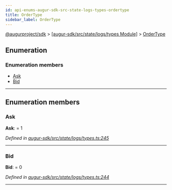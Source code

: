 ```yaml
---
id: api-enums-augur-sdk-src-state-logs-types-ordertype
title: OrderType
sidebar_label: OrderType
---
```


[@augurproject/sdk](api-readme.md) > [[augur-sdk/src/state/logs/types Module]](api-modules-augur-sdk-src-state-logs-types-module.md) > [OrderType](api-enums-augur-sdk-src-state-logs-types-ordertype.md)

## Enumeration

### Enumeration members

* [Ask](api-enums-augur-sdk-src-state-logs-types-ordertype.md#ask)
* [Bid](api-enums-augur-sdk-src-state-logs-types-ordertype.md#bid)

---

## Enumeration members

<a id="ask"></a>

###  Ask

**Ask**:  = 1

*Defined in [augur-sdk/src/state/logs/types.ts:245](https://github.com/AugurProject/augur/blob/0787bf1a23/packages/augur-sdk/src/state/logs/types.ts#L245)*

___
<a id="bid"></a>

###  Bid

**Bid**:  = 0

*Defined in [augur-sdk/src/state/logs/types.ts:244](https://github.com/AugurProject/augur/blob/0787bf1a23/packages/augur-sdk/src/state/logs/types.ts#L244)*

___

